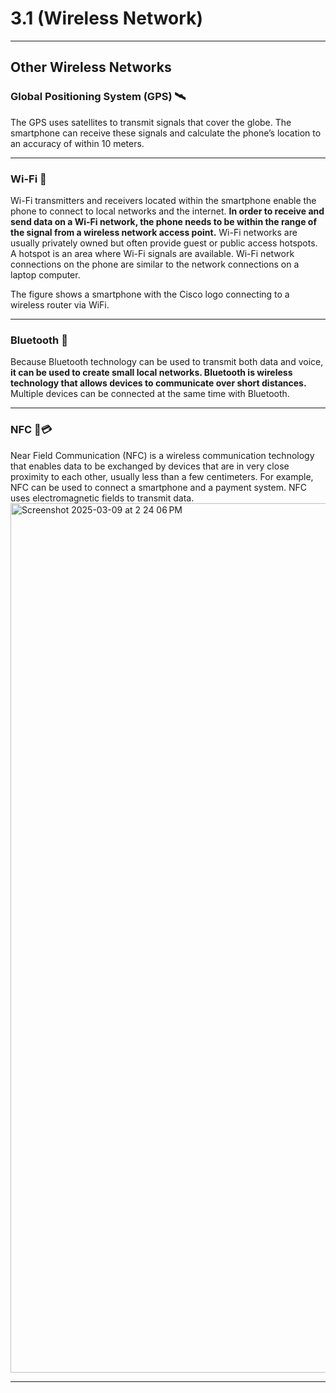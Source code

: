 # 3.1 (Wireless Network)

---

## Other Wireless Networks

### **Global Positioning System (GPS) 🛰️**

The GPS uses satellites to transmit signals that cover the globe. The smartphone can receive these signals and calculate the phone’s location to an accuracy of within 10 meters.

---

### **Wi-Fi 📶**

Wi-Fi transmitters and receivers located within the smartphone enable the phone to connect to local networks and the internet. **In order to receive and send data on a Wi-Fi network, the phone needs to be within the range of the signal from a wireless network access point.** Wi-Fi networks are usually privately owned but often provide guest or public access hotspots. A hotspot is an area where Wi-Fi signals are available. Wi-Fi network connections on the phone are similar to the network connections on a laptop computer.

The figure shows a smartphone with the Cisco logo connecting to a wireless router via WiFi.

---

### **Bluetooth 🔵**

Because Bluetooth technology can be used to transmit both data and voice, **it can be used to create small local networks. Bluetooth is wireless technology that allows devices to communicate over short distances.** Multiple devices can be connected at the same time with Bluetooth.

---

### **NFC 📱💳**

Near Field Communication (NFC) is a wireless communication technology that enables data to be exchanged by devices that are in very close proximity to each other, usually less than a few centimeters. For example, NFC can be used to connect a smartphone and a payment system. NFC uses electromagnetic fields to transmit data.
<img width="1391" alt="Screenshot 2025-03-09 at 2 24 06 PM" src="https://github.com/user-attachments/assets/e0f0293b-81b0-4f82-a122-f118d379ce91" />

---
